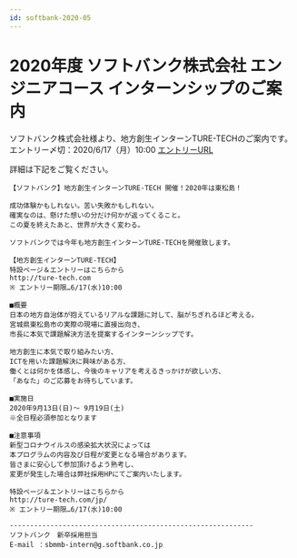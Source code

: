 ```yaml
---
id: softbank-2020-05
---
```


# 2020年度 ソフトバンク株式会社 エンジニアコース インターンシップのご案内

ソフトバンク株式会社様より、地方創生インターンTURE-TECHのご案内です。
エントリー〆切：2020/6/17（月）10:00
[エントリーURL](http://ture-tech.com/jp/)

詳細は下記をご覧ください。
```
【ソフトバンク】地方創生インターンTURE-TECH 開催！2020年は東松島！

成功体験かもしれない。苦い失敗かもしれない。
確実なのは、懸けた想いの分だけ何かが返ってくること。
この夏を終えたあと、世界が大きく変わる。

ソフトバンクでは今年も地方創生インターンTURE-TECHを開催致します。

【地方創生インターンTURE-TECH】
特設ページ＆エントリーはこちらから
http://ture-tech.com
※ エントリー期限…6/17(水)10:00  

■概要
日本の地方自治体が抱えているリアルな課題に対して、脳がちぎれるほど考える。
宮城県東松島市の実際の現場に直接出向き、
市長に本気で課題解決方法を提案するインターンシップです。
 
地方創生に本気で取り組みたい方、
ICTを用いた課題解決に興味がある方、
働くとは何かを体感し、今後のキャリアを考えるきっかけが欲しい方、
「あなた」のご応募をお待ちしています。

■実施日
2020年9月13日(日)～ 9月19日(土)
※全日程必須参加となります

■注意事項
新型コロナウイルスの感染拡大状況によっては
本プログラムの内容及び日程が変更となる場合があります。
皆さまに安心して参加頂けるよう熟考し、
変更が発生した場合は弊社採用HPにてご案内いたします。

特設ページ＆エントリーはこちらから
http://ture-tech.com/jp/    
※ エントリー期限…6/17(水)10:00

------------------------------------------------------------
ソフトバンク　新卒採用担当
E-mail ：sbmmb-intern@g.softbank.co.jp
```
